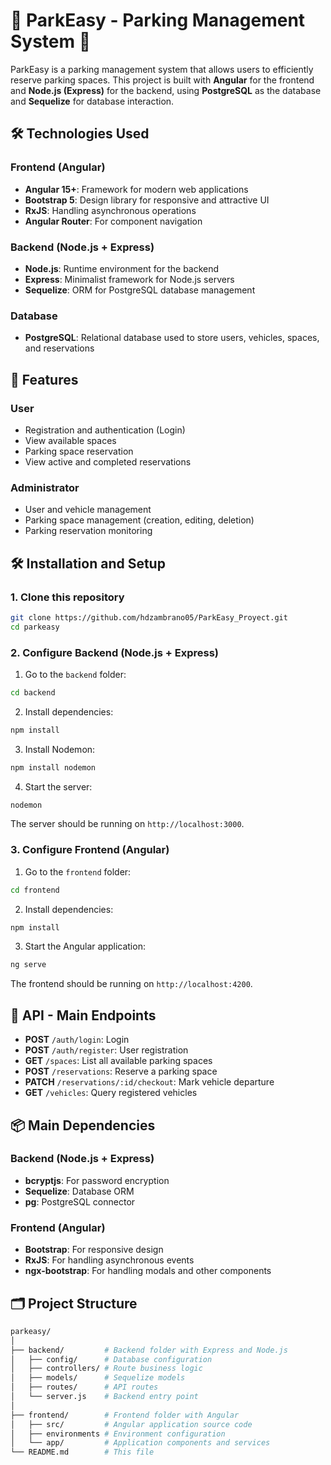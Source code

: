 # 🚗 ParkEasy - Parking Management System 🚗

ParkEasy is a parking management system that allows users to efficiently reserve parking spaces. This project is built with **Angular** for the frontend and **Node.js (Express)** for the backend, using **PostgreSQL** as the database and **Sequelize** for database interaction.

## 🛠️ Technologies Used

### Frontend (Angular)
- **Angular 15+**: Framework for modern web applications
- **Bootstrap 5**: Design library for responsive and attractive UI
- **RxJS**: Handling asynchronous operations
- **Angular Router**: For component navigation

### Backend (Node.js + Express)
- **Node.js**: Runtime environment for the backend
- **Express**: Minimalist framework for Node.js servers
- **Sequelize**: ORM for PostgreSQL database management

### Database
- **PostgreSQL**: Relational database used to store users, vehicles, spaces, and reservations

## 🚀 Features

### User
- Registration and authentication (Login)
- View available spaces
- Parking space reservation
- View active and completed reservations

### Administrator
- User and vehicle management
- Parking space management (creation, editing, deletion)
- Parking reservation monitoring

## 🛠️ Installation and Setup

### 1. Clone this repository
```bash
git clone https://github.com/hdzambrano05/ParkEasy_Proyect.git
cd parkeasy
```

### 2. Configure Backend (Node.js + Express)
1. Go to the `backend` folder:
```bash
cd backend
```

2. Install dependencies:
```bash
npm install
```

3. Install Nodemon:
```bash
npm install nodemon
```

4. Start the server:
```bash
nodemon
```
The server should be running on `http://localhost:3000`.

### 3. Configure Frontend (Angular)
1. Go to the `frontend` folder:
```bash
cd frontend
```

2. Install dependencies:
```bash
npm install
```

3. Start the Angular application:
```bash
ng serve
```
The frontend should be running on `http://localhost:4200`.

## 🔧 API - Main Endpoints
- **POST** `/auth/login`: Login
- **POST** `/auth/register`: User registration
- **GET** `/spaces`: List all available parking spaces
- **POST** `/reservations`: Reserve a parking space
- **PATCH** `/reservations/:id/checkout`: Mark vehicle departure
- **GET** `/vehicles`: Query registered vehicles

## 📦 Main Dependencies

### Backend (Node.js + Express)
- **bcryptjs**: For password encryption
- **Sequelize**: Database ORM
- **pg**: PostgreSQL connector

### Frontend (Angular)
- **Bootstrap**: For responsive design
- **RxJS**: For handling asynchronous events
- **ngx-bootstrap**: For handling modals and other components

## 🗂️ Project Structure
```bash
parkeasy/
│
├── backend/         # Backend folder with Express and Node.js
│   ├── config/      # Database configuration
│   ├── controllers/ # Route business logic
│   ├── models/      # Sequelize models
│   ├── routes/      # API routes
│   └── server.js    # Backend entry point
│
├── frontend/        # Frontend folder with Angular
│   ├── src/         # Angular application source code
│   ├── environments # Environment configuration
│   └── app/         # Application components and services
└── README.md        # This file
```
